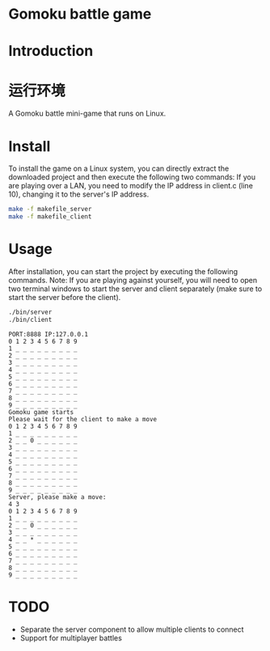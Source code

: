 # Gomoku battle game

# Introduction 


# 运行环境
A Gomoku battle mini-game that runs on Linux.

# Install
To install the game on a Linux system, you can directly extract the downloaded project and then execute the following two commands:
If you are playing over a LAN, you need to modify the IP address in client.c (line 10), changing it to the server's IP address.
```bash
make -f makefile_server
make -f makefile_client


```
# Usage
After installation, you can start the project by executing the following commands.
Note: If you are playing against yourself, you will need to open two terminal windows to start the server and client separately (make sure to start the server before the client).
```bash
./bin/server
./bin/client
```

```
PORT:8888 IP:127.0.0.1
0 1 2 3 4 5 6 7 8 9
1 _ _ _ _ _ _ _ _ _
2 _ _ _ _ _ _ _ _ _
3 _ _ _ _ _ _ _ _ _
4 _ _ _ _ _ _ _ _ _
5 _ _ _ _ _ _ _ _ _
6 _ _ _ _ _ _ _ _ _
7 _ _ _ _ _ _ _ _ _
8 _ _ _ _ _ _ _ _ _
9 _ _ _ _ _ _ _ _ _
Gomoku game starts
Please wait for the client to make a move
0 1 2 3 4 5 6 7 8 9
1 _ _ _ _ _ _ _ _ _
2 _ _ 0 _ _ _ _ _ _
3 _ _ _ _ _ _ _ _ _
4 _ _ _ _ _ _ _ _ _
5 _ _ _ _ _ _ _ _ _
6 _ _ _ _ _ _ _ _ _
7 _ _ _ _ _ _ _ _ _
8 _ _ _ _ _ _ _ _ _
9 _ _ _ _ _ _ _ _ _
Server, please make a move:
4 3
0 1 2 3 4 5 6 7 8 9
1 _ _ _ _ _ _ _ _ _
2 _ _ 0 _ _ _ _ _ _
3 _ _ _ _ _ _ _ _ _
4 _ _ * _ _ _ _ _ _
5 _ _ _ _ _ _ _ _ _
6 _ _ _ _ _ _ _ _ _
7 _ _ _ _ _ _ _ _ _
8 _ _ _ _ _ _ _ _ _
9 _ _ _ _ _ _ _ _ _
```

# TODO 
* Separate the server component to allow multiple clients to connect
* Support for multiplayer battles
